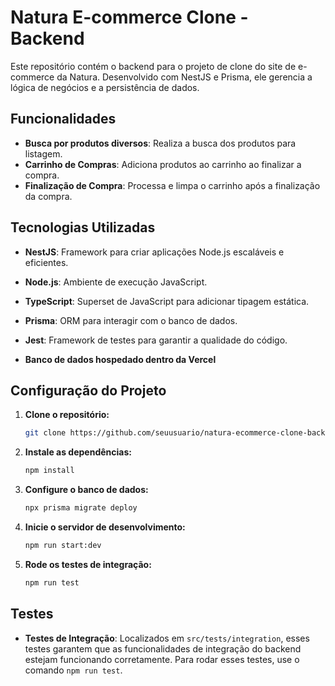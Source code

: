 # Natura E-commerce Clone - Backend

Este repositório contém o backend para o projeto de clone do site de e-commerce da Natura. Desenvolvido com NestJS e Prisma, ele gerencia a lógica de negócios e a persistência de dados.

## Funcionalidades

- **Busca por produtos diversos**: Realiza a busca dos produtos para listagem.
- **Carrinho de Compras**: Adiciona produtos ao carrinho ao finalizar a compra.
- **Finalização de Compra**: Processa e limpa o carrinho após a finalização da compra.

## Tecnologias Utilizadas

- **NestJS**: Framework para criar aplicações Node.js escaláveis e eficientes.
- **Node.js**: Ambiente de execução JavaScript.
- **TypeScript**: Superset de JavaScript para adicionar tipagem estática.
- **Prisma**: ORM para interagir com o banco de dados.
- **Jest**: Framework de testes para garantir a qualidade do código.

- **Banco de dados hospedado dentro da Vercel**

## Configuração do Projeto

1. **Clone o repositório:**
    ```bash
    git clone https://github.com/seuusuario/natura-ecommerce-clone-backend.git
    ```

2. **Instale as dependências:**
    ```bash
    npm install
    ```

3. **Configure o banco de dados:**
    ```bash
    npx prisma migrate deploy
    ```

4. **Inicie o servidor de desenvolvimento:**
    ```bash
    npm run start:dev
    ```

5. **Rode os testes de integração:**
    ```bash
    npm run test
    ```

## Testes

- **Testes de Integração**: Localizados em `src/tests/integration`, esses testes garantem que as funcionalidades de integração do backend estejam funcionando corretamente. Para rodar esses testes, use o comando `npm run test`.
